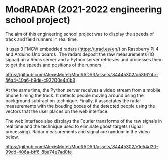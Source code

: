 # ModRADAR (2021-2022 engineering school project)

The aim of this engineering school project was to display the speeds of track and field runners in real time.

It uses 3 FMCW embedded radars (https://urad.es/en/) on Raspberry Pi 4 and Arduino Uno boards.
The radars deposit the raw measurements (IQ signal) on a Redis server and a Python server retrieves and processes them to get the speeds and positions of the runners.


https://github.com/AlexisMotet/ModRADAR/assets/84445302/d53f624c-56a4-40a6-b9de-c92200e4b1b3


At the same time, the Python server receives a video stream from a mobile phone filming the track. It detects people moving around using the background subtraction technique. Finally, it associates the radar measurements with the bouding boxes of the detected people using the vectors that the user places on the web interface.

The web interface also displays the Fourier transforms of the raw signals in real time and the technique used to eliminate ghost targets (signal processing). Radar measurements and signal are random in the video below.


https://github.com/AlexisMotet/ModRADAR/assets/84445302/e1d54d20-99dd-406a-bff6-8ba74e7ad0fe

